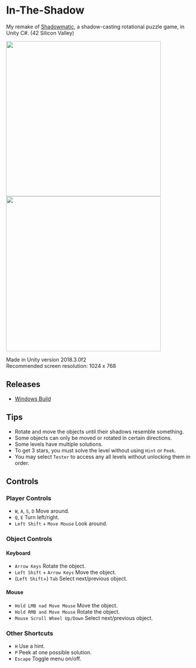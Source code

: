 # In-The-Shadow
My remake of [Shadowmatic](https://en.wikipedia.org/wiki/Shadowmatic), a shadow-casting rotational puzzle game, in Unity C#. (42 Silicon Valley)

<p float="left">
  <img src="https://github.com/ashih42/In-The-Shadow/blob/master/Screenshots/title.png" width="420" />
  <img src="https://github.com/ashih42/In-The-Shadow/blob/master/Screenshots/room.png" width="420" />
</p>

Made in Unity version 2018.3.0f2  
Recommended screen resolution: 1024 x 768

## Releases

* [Windows Build](https://github.com/ashih42/In-The-Shadow/releases/download/v00/InTheShadow-Build-Windows-v00.zip)

## Tips

* Rotate and move the objects until their shadows resemble something.
* Some objects can only be moved or rotated in certain directions.
* Some levels have multiple solutions.
* To get 3 stars, you must solve the level without using `Hint` or `Peek`.
* You may select `Tester` to access any all levels without unlocking them in order.

## Controls

### Player Controls
* `W`, `A`, `S`, `D` Move around.
* `Q`, `E` Turn left/right.
* `Left Shift` + `Move Mouse` Look around.

### Object Controls

#### Keyboard
* `Arrow Keys` Rotate the object.
* `Left Shift` + `Arrow Keys` Move the object.
* (`Left Shift`+) `Tab` Select next/previous object.

#### Mouse
* `Hold LMB nad Move Mouse` Move the object.
* `Hold RMB and Move Mouse` Rotate the object.
* `Mouse Scroll Wheel Up/Down` Select next/previous object.

### Other Shortcuts

* `H` Use a hint.
* `P` Peek at one possible solution.
* `Escape` Toggle menu on/off.
